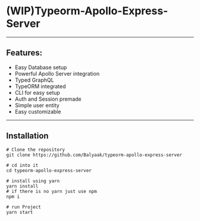 # **(WIP)Typeorm-Apollo-Express-Server**
___
## Features:
* Easy Database setup
* Powerful Apollo Server integration
* Typed GraphQL
* TypeORM integrated
* CLI for easy setup
* Auth and Session premade
* Simple user entity
* Easy customizable
___
## Installation
```
# Clone the repository
git clone https://github.com/Balyaak/typeorm-apollo-express-server

# cd into it
cd typeorm-apollo-express-server

# install using yarn
yarn install
# if there is no yarn just use npm
npm i

# run Project
yarn start
```
